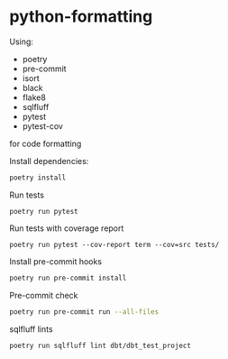 # python-formatting
Using:
* poetry
* pre-commit
* isort
* black
* flake8
* sqlfluff 
* pytest
* pytest-cov

for code formatting

Install dependencies:

```bash
poetry install
```

Run tests
```
poetry run pytest
```

Run tests with coverage report
```
poetry run pytest --cov-report term --cov=src tests/
```

Install pre-commit hooks
```bash
poetry run pre-commit install
```

Pre-commit check
```bash
poetry run pre-commit run --all-files
```

sqlfluff lints
```bash
poetry run sqlfluff lint dbt/dbt_test_project
```